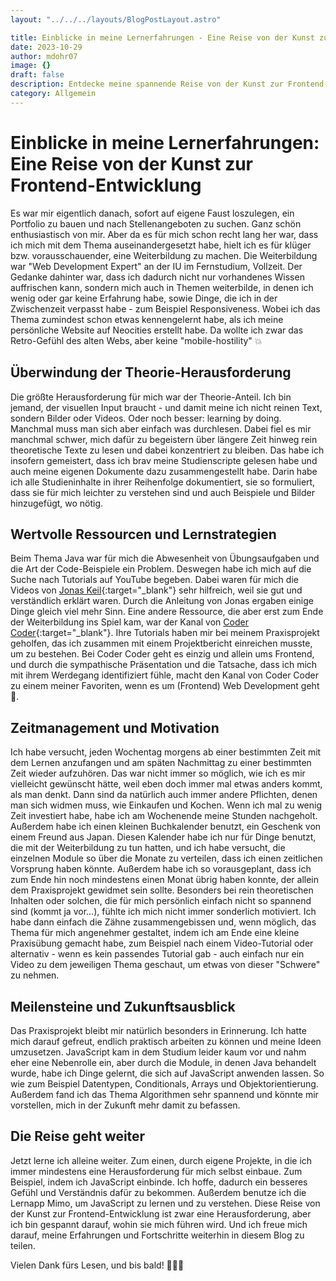 ```yaml
---
layout: "../../../layouts/BlogPostLayout.astro"

title: Einblicke in meine Lernerfahrungen - Eine Reise von der Kunst zur Frontend-Entwicklung 🤓💡
date: 2023-10-29
author: mdohr07
image: {}
draft: false
description: Entdecke meine spannende Reise von der Kunst zur Frontend-Entwicklung in meinem neuen Blogpost. Erfahre, wie ich die Theorie-Herausforderung gemeistert habe, welche wertvollen Ressourcen mir geholfen haben und wie ich meine Lernreise fortsetze. Tauche ein in meine Welt der kreativen Transformation und lerne, wie du deine Leidenschaft in technische Fähigkeiten umwandeln kannst. 👩‍💻✨
category: Allgemein
---
```


# Einblicke in meine Lernerfahrungen: Eine Reise von der Kunst zur Frontend-Entwicklung

Es war mir eigentlich danach, sofort auf eigene Faust loszulegen, ein Portfolio zu bauen und nach Stellenangeboten zu suchen. Ganz schön enthusiastisch von mir. Aber da es für mich schon recht lang her war, dass ich mich mit dem Thema auseinandergesetzt habe, hielt ich es für klüger bzw. vorausschauender, eine Weiterbildung zu machen. Die Weiterbildung war "Web Development Expert" an der IU im Fernstudium, Vollzeit. Der Gedanke dahinter war, dass ich dadurch nicht nur vorhandenes Wissen auffrischen kann, sondern mich auch in Themen weiterbilde, in denen ich wenig oder gar keine Erfahrung habe, sowie Dinge, die ich in der Zwischenzeit verpasst habe - zum Beispiel Responsiveness. Wobei ich das Thema zumindest schon etwas kennengelernt habe, als ich meine persönliche Website auf Neocities erstellt habe. Da wollte ich zwar das Retro-Gefühl des alten Webs, aber keine "mobile-hostility" 💥 

## Überwindung der Theorie-Herausforderung

Die größte Herausforderung für mich war der Theorie-Anteil. Ich bin jemand, der visuellen Input braucht - und damit meine ich nicht reinen Text, sondern Bilder oder Videos. Oder noch besser: learning by doing. Manchmal muss man sich aber einfach was durchlesen. Dabei fiel es mir manchmal schwer, mich dafür zu begeistern über längere Zeit hinweg rein theoretische Texte zu lesen und dabei konzentriert zu bleiben. Das habe ich insofern gemeistert, dass ich brav meine Studienscripte gelesen habe und auch meine eigenen Dokumente dazu zusammengestellt habe. Darin habe ich alle Studieninhalte in ihrer Reihenfolge dokumentiert, sie so formuliert, dass sie für mich leichter zu verstehen sind und auch Beispiele und Bilder hinzugefügt, wo nötig.

## Wertvolle Ressourcen und Lernstrategien

Beim Thema Java war für mich die Abwesenheit von Übungsaufgaben und die Art der Code-Beispiele ein Problem. Deswegen habe ich mich auf die Suche nach Tutorials auf YouTube begeben. Dabei waren für mich die Videos von [Jonas Keil](https://www.youtube.com/@JonasKeil){:target="_blank"} sehr hilfreich, weil sie gut und verständlich erklärt waren. Durch die Anleitung von Jonas ergaben einige Dinge gleich viel mehr Sinn. Eine andere Ressource, die aber erst zum Ende der Weiterbildung ins Spiel kam, war der Kanal von [Coder Coder](https://www.youtube.com/thecodercoder){:target="_blank"}. Ihre Tutorials haben mir bei meinem Praxisprojekt geholfen, das ich zusammen mit einem Projektbericht einreichen musste, um zu bestehen. Bei Coder Coder geht es einzig und allein ums Frontend, und durch die sympathische Präsentation und die Tatsache, dass ich mich mit ihrem Werdegang identifiziert fühle, macht den Kanal von Coder Coder zu einem meiner Favoriten, wenn es um (Frontend) Web Development geht 🙌. 

## Zeitmanagement und Motivation

Ich habe versucht, jeden Wochentag morgens ab einer bestimmten Zeit mit dem Lernen anzufangen und am späten Nachmittag zu einer bestimmten Zeit wieder aufzuhören. Das war nicht immer so möglich, wie ich es mir vielleicht gewünscht hätte, weil eben doch immer mal etwas anders kommt, als man denkt. Dann sind da natürlich auch immer andere Pflichten, denen man sich widmen muss, wie Einkaufen und Kochen. Wenn ich mal zu wenig Zeit investiert habe, habe ich am Wochenende meine Stunden nachgeholt. Außerdem habe ich einen kleinen Buchkalender benutzt, ein Geschenk von einem Freund aus Japan. Diesen Kalender habe ich nur für Dinge benutzt, die mit der Weiterbildung zu tun hatten, und ich habe versucht, die einzelnen Module so über die Monate zu verteilen, dass ich einen zeitlichen Vorsprung haben könnte. Außerdem habe ich so vorausgeplant, dass ich zum Ende hin noch mindestens einen Monat übrig haben konnte, der allein dem Praxisprojekt gewidmet sein sollte. Besonders bei rein theoretischen Inhalten oder solchen, die für mich persönlich einfach nicht so spannend sind (kommt ja vor...), fühlte ich mich nicht immer sonderlich motiviert. Ich habe dann einfach die Zähne zusammengebissen und, wenn möglich, das Thema für mich angenehmer gestaltet, indem ich am Ende eine kleine Praxisübung gemacht habe, zum Beispiel nach einem Video-Tutorial oder alternativ - wenn es kein passendes Tutorial gab - auch einfach nur ein Video zu dem jeweiligen Thema geschaut, um etwas von dieser "Schwere" zu nehmen.

## Meilensteine und Zukunftsausblick

Das Praxisprojekt bleibt mir natürlich besonders in Erinnerung. Ich hatte mich darauf gefreut, endlich praktisch arbeiten zu können und meine Ideen umzusetzen. JavaScript kam in dem Studium leider kaum vor und nahm eher eine Nebenrolle ein, aber durch die Module, in denen Java behandelt wurde, habe ich Dinge gelernt, die sich auf JavaScript anwenden lassen. So wie zum Beispiel Datentypen, Conditionals, Arrays und Objektorientierung. Außerdem fand ich das Thema Algorithmen sehr spannend und könnte mir vorstellen, mich in der Zukunft mehr damit zu befassen.

## Die Reise geht weiter

Jetzt lerne ich alleine weiter. Zum einen, durch eigene Projekte, in die ich immer mindestens eine Herausforderung für mich selbst einbaue. Zum Beispiel, indem ich JavaScript einbinde. Ich hoffe, dadurch ein besseres Gefühl und Verständnis dafür zu bekommen. Außerdem benutze ich die Lernapp Mimo, um JavaScript zu lernen und zu verstehen. Diese Reise von der Kunst zur Frontend-Entwicklung ist zwar eine Herausforderung, aber ich bin gespannt darauf, wohin sie mich führen wird. Und ich freue mich darauf, meine Erfahrungen und Fortschritte weiterhin in diesem Blog zu teilen.

Vielen Dank fürs Lesen, und bis bald! 👩‍💻✨